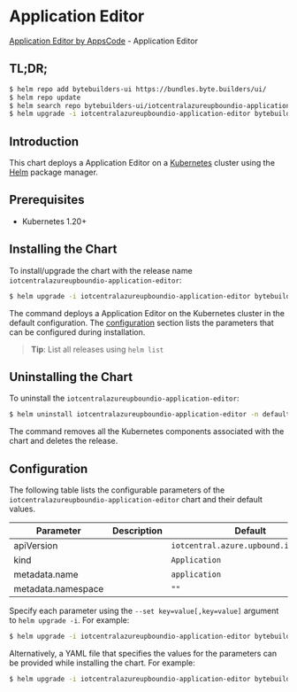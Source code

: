 # Application Editor

[Application Editor by AppsCode](https://byte.builders) - Application Editor

## TL;DR;

```bash
$ helm repo add bytebuilders-ui https://bundles.byte.builders/ui/
$ helm repo update
$ helm search repo bytebuilders-ui/iotcentralazureupboundio-application-editor --version=v0.4.18
$ helm upgrade -i iotcentralazureupboundio-application-editor bytebuilders-ui/iotcentralazureupboundio-application-editor -n default --create-namespace --version=v0.4.18
```

## Introduction

This chart deploys a Application Editor on a [Kubernetes](http://kubernetes.io) cluster using the [Helm](https://helm.sh) package manager.

## Prerequisites

- Kubernetes 1.20+

## Installing the Chart

To install/upgrade the chart with the release name `iotcentralazureupboundio-application-editor`:

```bash
$ helm upgrade -i iotcentralazureupboundio-application-editor bytebuilders-ui/iotcentralazureupboundio-application-editor -n default --create-namespace --version=v0.4.18
```

The command deploys a Application Editor on the Kubernetes cluster in the default configuration. The [configuration](#configuration) section lists the parameters that can be configured during installation.

> **Tip**: List all releases using `helm list`

## Uninstalling the Chart

To uninstall the `iotcentralazureupboundio-application-editor`:

```bash
$ helm uninstall iotcentralazureupboundio-application-editor -n default
```

The command removes all the Kubernetes components associated with the chart and deletes the release.

## Configuration

The following table lists the configurable parameters of the `iotcentralazureupboundio-application-editor` chart and their default values.

|     Parameter      | Description |                     Default                      |
|--------------------|-------------|--------------------------------------------------|
| apiVersion         |             | <code>iotcentral.azure.upbound.io/v1beta1</code> |
| kind               |             | <code>Application</code>                         |
| metadata.name      |             | <code>application</code>                         |
| metadata.namespace |             | <code>""</code>                                  |


Specify each parameter using the `--set key=value[,key=value]` argument to `helm upgrade -i`. For example:

```bash
$ helm upgrade -i iotcentralazureupboundio-application-editor bytebuilders-ui/iotcentralazureupboundio-application-editor -n default --create-namespace --version=v0.4.18 --set apiVersion=iotcentral.azure.upbound.io/v1beta1
```

Alternatively, a YAML file that specifies the values for the parameters can be provided while
installing the chart. For example:

```bash
$ helm upgrade -i iotcentralazureupboundio-application-editor bytebuilders-ui/iotcentralazureupboundio-application-editor -n default --create-namespace --version=v0.4.18 --values values.yaml
```
